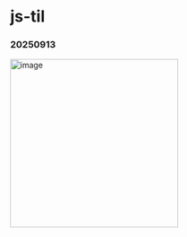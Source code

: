 # js-til

### 20250913
<img width="300" alt="image" src="https://github.com/user-attachments/assets/0a791a1c-dd64-4533-a21b-a2f7c96ddeff" />
